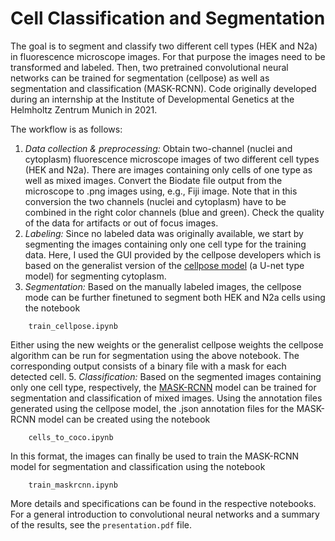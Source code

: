 # Cell Classification and Segmentation

The goal is to segment and classify two different cell types  (HEK and N2a) in fluorescence microscope images. For that purpose the images need to be transformed and labeled. Then, two pretrained convolutional neural networks can be trained for segmentation (cellpose) as well as segmentation and classification (MASK-RCNN). Code originally developed during an internship at the Institute of Developmental Genetics at the Helmholtz Zentrum Munich in 2021. 

The workflow is as follows: 

1. *Data collection & preprocessing:* Obtain two-channel (nuclei and cytoplasm) fluorescence microscope images of two different cell types (HEK and N2a). There are images containing only cells of one type as well as mixed images. Convert the Biodate file output from the microscope to .png images using, e.g., Fiji image. Note that in this conversion the two channels (nuclei and cytoplasm) have to be combined in the right color channels (blue and green). Check the quality of the data for artifacts or out of focus images.
3. *Labeling:* Since no labeled data was originally available, we start by segmenting the images containing only one cell type for the training data. Here, I used the GUI provided by the cellpose developers which is based on the generalist version of the [cellpose model](https://github.com/MouseLand/cellpose) (a U-net type model) for segmenting cytoplasm.    
4. *Segmentation:* Based on the manually labeled images, the cellpose mode can be further finetuned to segment both HEK and N2a cells using the notebook
```   
	train_cellpose.ipynb
```
Either using the new weights or the generalist cellpose weights the cellpose algorithm can be run for segmentation using the above notebook. The corresponding output consists of a binary file with a mask for each detected cell. 
5. *Classification:* Based on the segmented images containing only one cell type, respectively, the [MASK-RCNN](https://github.com/matterport/Mask_RCNN) model can be trained for segmentation and classification of mixed images. Using the annotation files generated using the cellpose model, the .json annotation files for the MASK-RCNN model can be created using the notebook
```
	cells_to_coco.ipynb
```
In this format, the images can finally be used to train the MASK-RCNN model for segmentation and classification using the notebook 
```
	train_maskrcnn.ipynb
```
More details and specifications can be found in the respective notebooks. For a general introduction to convolutional neural networks and a summary of the results, see the `presentation.pdf` file.

